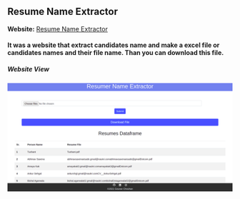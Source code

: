 ## Resume Name Extractor
**Website:** [Resume Name Extractor](https://resumer-name-extractor.herokuapp.com/)
#### It was a website that extract candidates name and make a excel file or candidates names and their file name. Than you can download this file.

##### Website View
<img src = "https://github.com/g0urav-hustler/Resumer-Name-Extractor/blob/master/web%20image/website%20image.png" alt = "Website Photo">